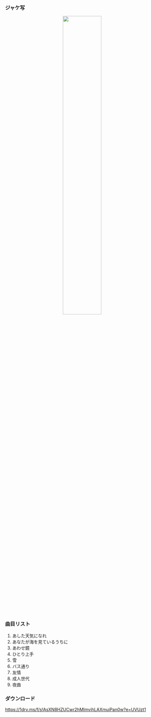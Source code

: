 ### ジャケ写

<div align="center"><img src="https://github.com/KawausoJyou/KawausoJyou.github.io/assets/92703641/8b295490-39cc-4aca-9f73-3a9c9be5ba78" width="50%" height="50%"></div>

### 曲目リスト

1. あした天気になれ
2. あなたが海を見ているうちに
3. あわせ鏡
4. ひとり上手
5. 雪
6. バス通り
7. 友情
8. 成人世代
9. 夜曲

### ダウンロード

https://1drv.ms/f/s!AsXN8HZUCwr2hMlmvihLAXmuiPan0w?e=UVUzt1